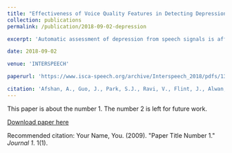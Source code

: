 ```yaml
---
title: "Effectiveness of Voice Quality Features in Detecting Depression."
collection: publications
permalink: /publication/2018-09-02-depression

excerpt: 'Automatic assessment of depression from speech signals is affected by variabilities in acoustic content and speakers. In this study, we focused on addressing these variabilities. We used a database comprised of recordings of interviews from a large number of female speakers: 735 individuals suffering from depressive (dysthymia and major depression) and anxiety disorders (generalized anxiety disorder, panic disorder with or without agoraphobia) and 953 healthy individuals. Leveraging this unique and extensive database, we built an i-vector framework. In order to capture various aspects of speech signals, we used voice quality features in addition to conventional cepstral features. The features (F0, F1, F2, F3, H1-H2, H2-H4, H4-H2k, A1, A2, A3, and CPP) were inspired by a psychoacoustic model of voice quality [1]. An i-vector-based system using Mel Frequency Cepstral Coefficients (MFCCs) and another using voice quality features was developed. Voice quality features performed as well as MFCCs. A score-level fusion was then used to combine these two systems, resulting in a 6% relative improvement in accuracy in comparison with the i-vector system based on MFCCs alone. The system was robust even when the duration of the utterances was shortened to 10 seconds.'

date: 2018-09-02

venue: 'INTERSPEECH'

paperurl: 'https://www.isca-speech.org/archive/Interspeech_2018/pdfs/1399.pdf'

citation: 'Afshan, A., Guo, J., Park, S.J., Ravi, V., Flint, J., Alwan, A. (2018) Effectiveness of Voice Quality Features in Detecting Depression. Proc. Interspeech 2018, 1676-1680, DOI: 10.21437/Interspeech.2018-1399.'
---
```

This paper is about the number 1. The number 2 is left for future work.

[Download paper here](http://academicpages.github.io/files/paper1.pdf)

Recommended citation: Your Name, You. (2009). "Paper Title Number 1." <i>Journal 1</i>. 1(1).
